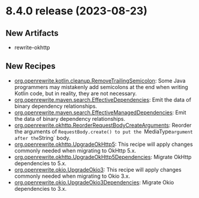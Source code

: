 # 8.4.0 release (2023-08-23)

## New Artifacts
* rewrite-okhttp

## New Recipes

* [org.openrewrite.kotlin.cleanup.RemoveTrailingSemicolon](https://docs.openrewrite.org/reference/recipes/kotlin/cleanup/removetrailingsemicolon): Some Java programmers may mistakenly add semicolons at the end when writing Kotlin code, but in reality, they are not necessary. 
* [org.openrewrite.maven.search.EffectiveDependencies](https://docs.openrewrite.org/reference/recipes/maven/search/effectivedependencies): Emit the data of binary dependency relationships. 
* [org.openrewrite.maven.search.EffectiveManagedDependencies](https://docs.openrewrite.org/reference/recipes/maven/search/effectivemanageddependencies): Emit the data of binary dependency relationships. 
* [org.openrewrite.okhttp.ReorderRequestBodyCreateArguments](https://docs.openrewrite.org/reference/recipes/okhttp/reorderrequestbodycreatearguments): Reorder the arguments of `RequestBody.create() to put the `MediaType` argument after the `String` body. 
* [org.openrewrite.okhttp.UpgradeOkHttp5](https://docs.openrewrite.org/reference/recipes/okhttp/upgradeokhttp5): This recipe will apply changes commonly needed when migrating to OkHttp 5.x. 
* [org.openrewrite.okhttp.UpgradeOkHttp5Dependencies](https://docs.openrewrite.org/reference/recipes/okhttp/upgradeokhttp5dependencies): Migrate OkHttp dependencies to 5.x. 
* [org.openrewrite.okio.UpgradeOkio3](https://docs.openrewrite.org/reference/recipes/okio/upgradeokio3): This recipe will apply changes commonly needed when migrating to Okio 3.x. 
* [org.openrewrite.okio.UpgradeOkio3Dependencies](https://docs.openrewrite.org/reference/recipes/okio/upgradeokio3dependencies): Migrate Okio dependencies to 3.x. 

